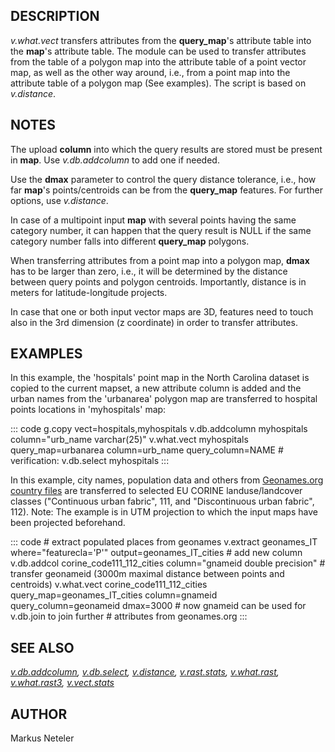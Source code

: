 ## DESCRIPTION

*v.what.vect* transfers attributes from the **query_map**\'s attribute
table into the **map**\'s attribute table. The module can be used to
transfer attributes from the table of a polygon map into the attribute
table of a point vector map, as well as the other way around, i.e., from
a point map into the attribute table of a polygon map (See examples).
The script is based on *v.distance*.

## NOTES

The upload **column** into which the query results are stored must be
present in **map**. Use *v.db.addcolumn* to add one if needed.

Use the **dmax** parameter to control the query distance tolerance,
i.e., how far **map**\'s points/centroids can be from the **query_map**
features. For further options, use *v.distance*.

In case of a multipoint input **map** with several points having the
same category number, it can happen that the query result is NULL if the
same category number falls into different **query_map** polygons.

When transferring attributes from a point map into a polygon map,
**dmax** has to be larger than zero, i.e., it will be determined by the
distance between query points and polygon centroids. Importantly,
distance is in meters for latitude-longitude projects.

In case that one or both input vector maps are 3D, features need to
touch also in the 3rd dimension (z coordinate) in order to transfer
attributes.

## EXAMPLES

In this example, the \'hospitals\' point map in the North Carolina
dataset is copied to the current mapset, a new attribute column is added
and the urban names from the \'urbanarea\' polygon map are transferred
to hospital points locations in \'myhospitals\' map:

::: code
    g.copy vect=hospitals,myhospitals
    v.db.addcolumn myhospitals column="urb_name varchar(25)"
    v.what.vect myhospitals query_map=urbanarea column=urb_name query_column=NAME
    # verification:
    v.db.select myhospitals
:::

In this example, city names, population data and others from
[Geonames.org country files](http://download.geonames.org/export/dump/)
are transferred to selected EU CORINE landuse/landcover classes
(\"Continuous urban fabric\", 111, and \"Discontinuous urban fabric\",
112). Note: The example is in UTM projection to which the input maps
have been projected beforehand.

::: code
    # extract populated places from geonames
    v.extract geonames_IT where="featurecla='P'" output=geonames_IT_cities
    # add new column
    v.db.addcol corine_code111_112_cities column="gnameid double precision"
    # transfer geonameid (3000m maximal distance between points and centroids)
    v.what.vect corine_code111_112_cities query_map=geonames_IT_cities column=gnameid \
                query_column=geonameid dmax=3000
    # now gnameid can be used for v.db.join to join further
    # attributes from geonames.org
:::

## SEE ALSO

*[v.db.addcolumn](v.db.addcolumn.html), [v.db.select](v.db.select.html),
[v.distance](v.distance.html), [v.rast.stats](v.rast.stats.html),
[v.what.rast](v.what.rast.html), [v.what.rast3](v.what.rast3.html),
[v.vect.stats](v.vect.stats.html)*

## AUTHOR

Markus Neteler
